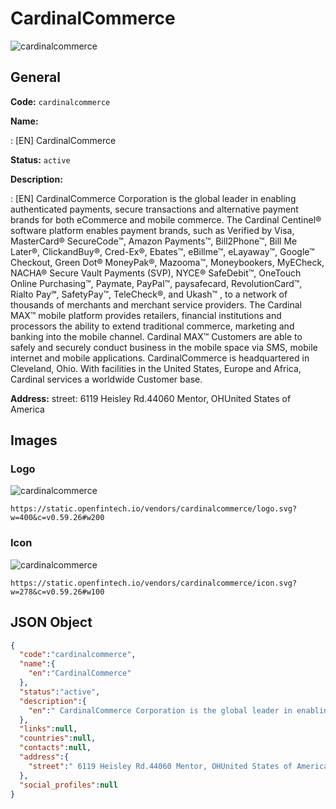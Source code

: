 
# CardinalCommerce 
![cardinalcommerce](https://static.openfintech.io/vendors/cardinalcommerce/logo.svg?w=400&c=v0.59.26#w200)  

## General 
 
**Code:** `cardinalcommerce` 
 
**Name:** 
 
:	[EN] CardinalCommerce 
 
**Status:** `active` 
 
**Description:** 
 
: [EN]  CardinalCommerce Corporation is the global leader in enabling authenticated payments, secure transactions and alternative payment brands for both eCommerce and mobile commerce. The Cardinal Centinel® software platform enables payment brands, such as Verified by Visa, MasterCard® SecureCode™, Amazon Payments™, Bill2Phone™, Bill Me Later®, ClickandBuy®, Cred-Ex®, Ebates™, eBillme™, eLayaway™, Google™ Checkout, Green Dot® MoneyPak®, Mazooma™, Moneybookers, MyECheck, NACHA® Secure Vault Payments (SVP), NYCE® SafeDebit™, OneTouch Online Purchasing™, Paymate, PayPal™, paysafecard, RevolutionCard™, Rialto Pay℠, SafetyPay™, TeleCheck®, and Ukash™ , to a network of thousands of merchants and merchant service providers. The Cardinal MAX™ mobile platform provides retailers, financial institutions and processors the ability to extend traditional commerce, marketing and banking into the mobile channel. Cardinal MAX™ Customers are able to safely and securely conduct business in the mobile space via SMS, mobile internet and mobile applications. CardinalCommerce is headquartered in Cleveland, Ohio. With facilities in the United States, Europe and Africa, Cardinal services a worldwide Customer base.  
 
**Address:** 
street:  6119 Heisley Rd.44060 Mentor, OHUnited States of America  

## Images 

### Logo 
 
![cardinalcommerce](https://static.openfintech.io/vendors/cardinalcommerce/logo.svg?w=400&c=v0.59.26#w200)  

```
https://static.openfintech.io/vendors/cardinalcommerce/logo.svg?w=400&c=v0.59.26#w200
```  

### Icon 
 
![cardinalcommerce](https://static.openfintech.io/vendors/cardinalcommerce/icon.svg?w=278&c=v0.59.26#w100)  

```
https://static.openfintech.io/vendors/cardinalcommerce/icon.svg?w=278&c=v0.59.26#w100
```  

## JSON Object 

```json
{
  "code":"cardinalcommerce",
  "name":{
    "en":"CardinalCommerce"
  },
  "status":"active",
  "description":{
    "en":" CardinalCommerce Corporation is the global leader in enabling authenticated payments, secure transactions and alternative payment brands for both eCommerce and mobile commerce. The Cardinal Centinel\u00ae software platform enables payment brands, such as Verified by Visa, MasterCard\u00ae SecureCode\u2122, Amazon Payments\u2122, Bill2Phone\u2122, Bill Me Later\u00ae, ClickandBuy\u00ae, Cred-Ex\u00ae, Ebates\u2122, eBillme\u2122, eLayaway\u2122, Google\u2122 Checkout, Green Dot\u00ae MoneyPak\u00ae, Mazooma\u2122, Moneybookers, MyECheck, NACHA\u00ae Secure Vault Payments (SVP), NYCE\u00ae SafeDebit\u2122, OneTouch Online Purchasing\u2122, Paymate, PayPal\u2122, paysafecard, RevolutionCard\u2122, Rialto Pay\u2120, SafetyPay\u2122, TeleCheck\u00ae, and Ukash\u2122 , to a network of thousands of merchants and merchant service providers. The Cardinal MAX\u2122 mobile platform provides retailers, financial institutions and processors the ability to extend traditional commerce, marketing and banking into the mobile channel. Cardinal MAX\u2122 Customers are able to safely and securely conduct business in the mobile space via SMS, mobile internet and mobile applications. CardinalCommerce is headquartered in Cleveland, Ohio. With facilities in the United States, Europe and Africa, Cardinal services a worldwide Customer base. "
  },
  "links":null,
  "countries":null,
  "contacts":null,
  "address":{
    "street":" 6119 Heisley Rd.44060 Mentor, OHUnited States of America "
  },
  "social_profiles":null
}
```  
